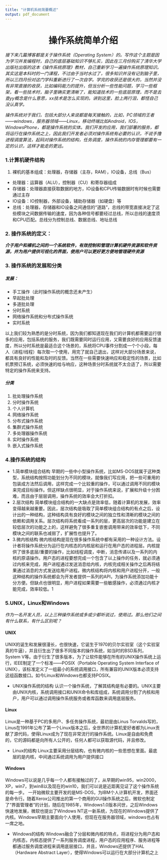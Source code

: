 ```yaml
---
title: "计算机系统简要概述"
output: pdf_document
---
```

<center><h1>操作系统简单介绍</h1></center>

*接下来几篇博客都是关于操作系统（Operating System）的。写作这个主题是因为学习并发编程时，自己的底层基础知识不够扎实，因此在三月份购买了清华大学出版社出版的这本《操作系统原理》教材，自己重新学习一遍操作系统原理知识。其实这是本科时的一门课程，不过由于当时水过了，很多知识并没有记到脑子里，所以三四月份对这门学科重新进行了一次自学。学完的收获还是很大的，当然并没有非常直接的收获，比如编码能力的提升，但当分析一些性能问题，学习一些框架，看一些技术时，脑子里确实更清晰了，能知道技术的一些底层原理，而不是去查yy概念是什么意思，xx技术是怎么实现的。讲到这里，脸上两行泪，都怪自己没认真学。*

*操作系统对于我们，包括大部分人来说都是每天接触的，比如，PC领域的王者——windows，服务器领域——Linux，移动终端比如Android，IOS，WindowsPhone，都是操作系统的实体。我们开发的应用，我们部署的服务，都将运行在操作系统之上，因此我们开发者必须对操作系统有必要的认识，不说手撸进程调度算法，起码对操作系统的结构，任务调度，操作系统的内存管理都要有一定的认识，这样才能走的更远。*

### 1.计算机硬件结构
1. 裸机的基本组成：处理器，存储器（主存，RAM），IO设备，总线（Bus）
+ 处理器：运算器（ALU），控制器（CU）和寄存器组成
+ 存储器：处理器直接获取数据的地方，IO设备和CPU传输数据时有时候也需要通过主存
+ IO设备：IO控制器，外部设备，辅助存储器（如硬盘）等
+ 总线：处理器，存储器和IO设备之间通信的“道路”，总线的带宽直接决定了这些模块之间数据传输的速度，因为各种信号都要经过总线，所以总线的速度须和CPU匹配。总线分为控制总线、数据总线、地址总线

### 2. 操作系统的定义：
***介于用户和裸机之间的一个系统软件，有效控制和管理计算机硬件资源和软件资源，并为用户提供可视化的界面，使用户可以更好更方便地管理硬件资源***

### 3. 操作系统的发展和分类
##### 发展：
+ 手工操作（此时操作系统的概念还未产生）
+ 早起批处理
+ 多道批处理
+ 分时系统
+ 网络操作系统和分布式操作系统
+ 实时系统

以上我们较为熟悉的是分时系统，因为我们都知道现在我们的计算机都需要运行很多的应用，包括系统的服务，我们既需要同时运行应用，又需要良好的应用反馈速度，所以分时系统是最适合这个场景的，系统将CPU事件分割成一个个小段，每人（进程/线程）每次取一个使用，用完了就自己退出，这样对大部分场景来说，都具有良好的性能和及时的反馈。当然在一些需要快速响应和稳定性的场景，比如机票预订系统，必须快速的给与响应，这种场景分时系统就不太合适了，所以需要特定的操作系统来支持。

##### 分类
1. 批处理操作系统
2. 分时操作系统
3. 个人计算机
4. 网络操作系统
5. 分布式操作系统
6. 集群式操作系统
7. 多处理器操作系统
8. 实时操作系统
9. 嵌入式操作系统

### 4.操作系统的结构
+ 1.简单模块组合结构
早期的一些中小型操作系统，比如MS-DOS就属于这种类型，系统结构按照功能划分为不同的模块，就像我们写应用，把一些可重用的包装成方法然后调用，这样完成一个比较重的操作，可以通过调用不同的模块来完成目标操作。但这样缺点很明显，对于操作系统来说，扩展和升级十分困难，而且由于层层调用，操作系统的效率会大打折扣。
+ 2.层次结构
简单模块组合结构的一大缺点是效率低，随着计算机的发展，效率变得越来越重要。因此，层次结构是吸取了简单模块组合结构的有点之后，设计出的一种结构，这种结构具有良好的模块之间的独立性和清晰的模块之间的依赖和调用关系。层次结构将系统看成一系列的层，更高层次的功能是建立在较低层次的功能之上的，这样避免了很多重复嵌套调用带来的效率低下，不同模块之间的联系也减弱了，扩展性也提升了。
+ 3.微内核结构
微内核结构是现在很多操作系统中都有采用的一种设计方法。设计者将操作系统分为运行在内核态的内核层和运行在用户态的进程层。内核提供了很多底层/重要的操作，比如线程调度，中断，消息传递以及一系列的内核的原语操作。用户态的进程要想完成一个包含了以上操作的任务，就必须通过内核来完成，用户进程通过发送消息给内核，内核完成相关操作之后再将结果通过消息的方式发送给用户进程。微内核结构将内核和用户进程分开，一般这种结构的操作系统都会为开发者提供一系列的API，为操作系统添加功能十分方便。但缺点也很明显，用户进程如果需要一些敏感操作，必须通过内核才能完成，效率较低。1

### 5.UNIX，Linux和Windows
*作为一名开发人员，以上三种操作系统或多或少都听说过，使用过。那么他们之间有什么联系，有什么区别呢？*
#### UNIX
UNIX的诞生和发展很漫长，也很快速，它诞生于1970的贝尔实验室（这个实验室真的牛逼），并且衍生出了很多不同版本的操作系统，如当时的BSD系列，System V等。由于衍生了很多版本，为了让软件能够在所有的UNIX操作系统上运行，IEEE制定了一个标准——POSIX（Portable Operating System Interface of UNIX），该标准定义了一组最小的系统调用接口，所有兼容的UNIX版本必须支持这组函数接口。如今Linux和Windows也都支持POSIX。
+ UNIX操作系统的结构
认识一个操作系统，了解其结构是有必要的。UNIX主要由UNIX内核，系统调用接口和UNIX命令和库组成，系统调用分割了内核和用户，用户可以通过调用操作系统服务或者库函数来调用底层服务。

#### Linux
Linux是一种基于PC的多用户、多任务操作系统，最初是由Linus Torvalds写的，Linus在1991年公布了第一个Linux版本之后，全世界的计算机爱好者都为Linux贡献了源代码，使得Linux成为了现在非常流行的操作系统。Linux是自由和免费的，它的源码都是向所有人公开的，任何人都可以获取源代码，并且修改。
+ Linux的结构
Linux主要采用分层结构，也有微内核的一些思想在里面。最底层的是内核，中间通过系统调用为用户提供接口

#### Windows
Windows可以说是几乎每一个人都有接触过的了，从早期的win95，win2000，XP，win7，到win8以及现在的win10，我们可以说是近距离见证了这个操作系统的每一步。
一开始微软主要开发的是MS-DOS，为IBM个人计算机开发，界面还是命令行。随着Xerox公司推出的第一个商用的GUI操作系统之后，微软也制定了“界面管理者”的计划，随后在1985年，Windows1.0版本问世，之后Windows快速地发展，微软也提出了Windows NT这一新系统，为现在的Windows提供了内核。Windows早期主要面向个人使用，但现在在服务器领域，windows也占有一席之地。
+ Windows的结构
Windows融合了分层和微内核的特点，将进程分为用户态和内核态，内核态提供了一系列服务调度进程，用户态的应用程序、服务进程等都通过服务调度进程来调用底层接口，并且，Windows还提供了HAL（Hardware Abstract Layer），使得Windows可以运行在大部分计算机之上
